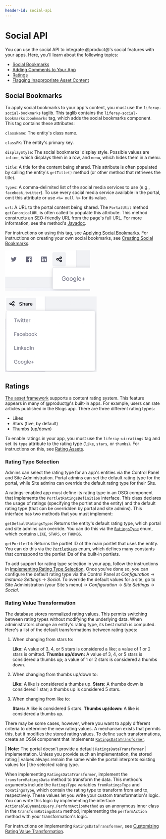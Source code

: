 ```yaml
---
header-id: social-api
---
```


# Social API

You can use the social API to integrate @product@'s social features with your 
apps. Here, you'll learn about the following topics: 

-   [Social Bookmarks](#social-bookmarks)
-   [Adding Comments to Your App](/develop/tutorials/-/knowledge_base/7-2/adding-comments-to-your-app)
-   [Ratings](#ratings)
-   [Flagging Inappropriate Asset Content](/develop/tutorials/-/knowledge_base/7-2/flagging-inappropriate-asset-content)

## Social Bookmarks

To apply social bookmarks to your app's content, you must use the 
`liferay-social-bookmarks` taglib. This taglib contains the 
`liferay-social-bookmarks:bookmarks` tag, which adds the social bookmarks 
component. This tag contains these attributes: 

`className`: The entity's class name. 

`classPK`: The entity's primary key. 

`displayStyle`: The social bookmarks' display style. Possible values are 
`inline`, which displays them in a row, and `menu`, which hides them in a menu. 

`title`: A title for the content being shared. This attribute is often populated 
by calling the entity's `getTitle()` method (or other method that retrieves the 
title). 

`types`: A comma-delimited list of the social media services to use (e.g., 
`facebook,twitter`). To use every social media service available in the portal, 
omit this attribute or use `<%= null %>` for its value. 

`url`: A URL to the portal content being shared. The `PortalUtil` method 
`getCanonicalURL` is often called to populate this attribute. This method 
constructs an SEO-friendly URL from the page's full URL. For more information, 
see the method's
[Javadoc](@platform-ref@/7.2-latest/javadocs/portal-kernel/com/liferay/portal/kernel/util/PortalUtil.html#getCanonicalURL-java.lang.String-com.liferay.portal.kernel.theme.ThemeDisplay-com.liferay.portal.kernel.model.Layout-). 

For instructions on using this tag, see 
[Applying Social Bookmarks](/develop/tutorials/-/knowledge_base/7-2/applying-social-bookmarks). 
For instructions on creating your own social bookmarks, see 
[Creating Social Bookmarks](/develop/tutorials/-/knowledge_base/7-2/creating-social-bookmarks). 

![Figure 1: With `displayStyle` set to `inline`, the first three social bookmarks appear in a row and the rest appear in a menu.](../../../images/social-bookmarks-inline.png)

![Figure 2: With `displayStyle` set to `menu`, all social bookmarks appear in the *Share* menu.](../../../images/social-bookmarks-menu.png)

## Ratings

[The asset framework](/develop/tutorials/-/knowledge_base/7-2/asset-framework) 
supports a content rating system. This feature appears in many of @product@'s 
built-in apps. For example, users can rate articles published in the Blogs app. 
There are three different rating types: 

-   Likes
-   Stars (five, by default)
-   Thumbs (up/down)

To enable ratings in your app, you must use the `liferay-ui:ratings` tag and set 
its `type` attribute to the rating type (`like`, `stars`, or `thumbs`). For 
instructions on this, see 
[Rating Assets](/develop/tutorials/-/knowledge_base/7-2/rating-assets). 

### Rating Type Selection

Admins can select the rating type for an app's entities via the Control Panel 
and Site Administration. Portal admins can set the default rating type for the 
portal, while Site admins can override the default rating type for their Site. 

A ratings-enabled app must define its rating type in an OSGi component that 
implements the `PortletRatingsDefinition` interface. This class declares the 
usage of ratings (specifying the portlet and the entity) and the default rating 
type (that can be overridden by portal and site admins). This interface has two 
methods that you must implement: 

`getDefaultRatingsType`: Returns the entity's default rating type, which portal 
and site admins can override. You can do this via the 
[`RatingsType`](@platform-ref@/7.2-latest/javadocs/portal-kernel/com/liferay/ratings/kernel/RatingsType.html) 
enum, which contains `LIKE`, `STARS`, or `THUMBS`. 

`getPortletId`: Returns the portlet ID of the main portlet that uses the entity. 
You can do this via the 
[`PortletKeys`](@platform-ref@/7.2-latest/javadocs/portal-kernel/com/liferay/portal/kernel/util/PortletKeys.html) 
enum, which defines many constants that correspond to the portlet IDs of the 
built-in portlets. 

To add support for rating type selection in your app, follow the instructions in 
[Implementing Rating Type Selection](/develop/tutorials/-/knowledge_base/7-2/implementing-rating-type-selection). 
Once you've done so, you can configure the default rating type via the Control 
Panel at *Configuration* &rarr; *Instance Settings* &rarr; *Social*. To override 
the default values for a site, go to Site Administration (your Site's menu) 
&rarr; *Configuration* &rarr; *Site Settings* &rarr; *Social*. 

### Rating Value Transformation

The database stores normalized rating values. This permits switching between 
rating types without modifying the underlying data. When administrators change 
an entity's rating type, its best match is computed. Here's a list of the 
default transformations between rating types: 

1.  When changing from stars to: 

    **Like:** A value of 3, 4, or 5 stars is considered a like; a value of 1 
    or 2 stars is omitted. 
    **Thumbs up/down:** A value of 3, 4, or 5 stars is considered a thumbs up; 
    a value of 1 or 2 stars is considered a thumbs down.

2.  When changing from thumbs up/down to: 

    **Like:** A like is considered a thumbs up.
    **Stars:** A thumbs down is considered 1 star; a thumbs up is considered 5 
    stars. 

3.  When changing from like to: 

    **Stars:** A like is considered 5 stars.
    **Thumbs up/down:** A like is considered a thumbs up.

There may be some cases, however, where you want to apply different criteria to 
determine the new rating values. A mechanism exists that permits this, but it 
modifies the stored rating values. To define such transformations, create an 
OSGi component that implements 
[`RatingsDataTransformer`](@platform-ref@/7.2-latest/javadocs/portal-kernel/com/liferay/ratings/kernel/transformer/RatingsDataTransformer.html). 

| **Note:** The portal doesn't provide a default `RatingsDataTransformer` 
| implementation. Unless you provide such an implementation, the stored rating 
| values always remain the same while the portal interprets existing values for 
| the selected rating type. 

When implementing `RatingsDataTransformer`, implement the `transformRatingsData` 
method to transform the data. This method's arguments include the `RatingsType` 
variables `fromRatingsType` and `toRatingsType`, which contain the rating type 
to transform from and to, respectively. These values let you write your custom 
transformation's logic. You can write this logic by implementing the interface 
`ActionableDynamicQuery.PerformActionMethod` as an anonymous inner class in the 
`transformRatingsData` method, implementing the `performAction` method with your 
transformation's logic. 

For instructions on implementing `RatingsDataTransformer`, see 
[Customizing Rating Value Transformation](/develop/tutorials/-/knowledge_base/7-2/customizing-rating-value-transformation). 
